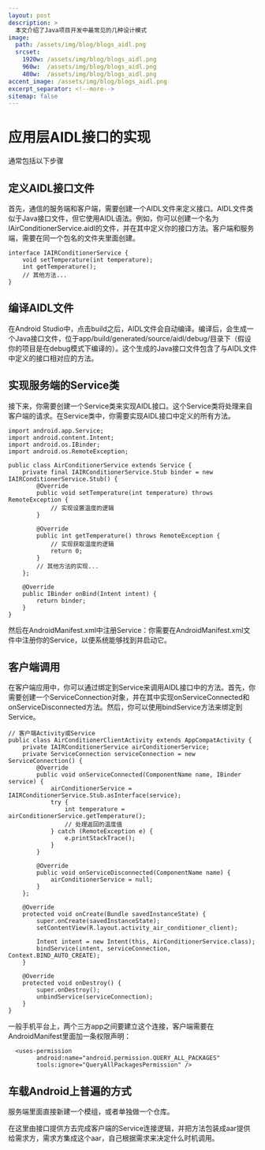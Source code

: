 ```yaml
---
layout: post
description: > 
  本文介绍了Java项目开发中最常见的几种设计模式
image: 
  path: /assets/img/blog/blogs_aidl.png
  srcset: 
    1920w: /assets/img/blog/blogs_aidl.png
    960w:  /assets/img/blog/blogs_aidl.png
    480w:  /assets/img/blog/blogs_aidl.png
accent_image: /assets/img/blog/blogs_aidl.png
excerpt_separator: <!--more-->
sitemap: false
---
```

# 应用层AIDL接口的实现
通常包括以下步骤
## 定义AIDL接口文件
首先，通信的服务端和客户端，需要创建一个AIDL文件来定义接口。AIDL文件类似于Java接口文件，但它使用AIDL语法。例如，你可以创建一个名为IAirConditionerService.aidl的文件，并在其中定义你的接口方法。客户端和服务端，需要在同一个包名的文件夹里面创建。

```
interface IAIRConditionerService {
    void setTemperature(int temperature);
    int getTemperature();
    // 其他方法...
}
```
## 编译AIDL文件
在Android Studio中，点击build之后，AIDL文件会自动编译。编译后，会生成一个Java接口文件，位于app/build/generated/source/aidl/debug/目录下（假设你的项目是在debug模式下编译的）。这个生成的Java接口文件包含了与AIDL文件中定义的接口相对应的方法。

## 实现服务端的Service类
接下来，你需要创建一个Service类来实现AIDL接口。这个Service类将处理来自客户端的请求。在Service类中，你需要实现AIDL接口中定义的所有方法。

```
import android.app.Service;
import android.content.Intent;
import android.os.IBinder;
import android.os.RemoteException;

public class AirConditionerService extends Service {
    private final IAIRConditionerService.Stub binder = new IAIRConditionerService.Stub() {
        @Override
        public void setTemperature(int temperature) throws RemoteException {
            // 实现设置温度的逻辑
        }

        @Override
        public int getTemperature() throws RemoteException {
            // 实现获取温度的逻辑
            return 0;
        }
        // 其他方法的实现...
    };

    @Override
    public IBinder onBind(Intent intent) {
        return binder;
    }
}
```
然后在AndroidManifest.xml中注册Service：你需要在AndroidManifest.xml文件中注册你的Service，以便系统能够找到并启动它。

## 客户端调用
在客户端应用中，你可以通过绑定到Service来调用AIDL接口中的方法。首先，你需要创建一个ServiceConnection对象，并在其中实现onServiceConnected和onServiceDisconnected方法。然后，你可以使用bindService方法来绑定到Service。

```
// 客户端Activity或Service
public class AirConditionerClientActivity extends AppCompatActivity {
    private IAIRConditionerService airConditionerService;
    private ServiceConnection serviceConnection = new ServiceConnection() {
        @Override
        public void onServiceConnected(ComponentName name, IBinder service) {
            airConditionerService = IAIRConditionerService.Stub.asInterface(service);
            try {
                int temperature = airConditionerService.getTemperature();
                // 处理返回的温度值
            } catch (RemoteException e) {
                e.printStackTrace();
            }
        }

        @Override
        public void onServiceDisconnected(ComponentName name) {
            airConditionerService = null;
        }
    };

    @Override
    protected void onCreate(Bundle savedInstanceState) {
        super.onCreate(savedInstanceState);
        setContentView(R.layout.activity_air_conditioner_client);

        Intent intent = new Intent(this, AirConditionerService.class);
        bindService(intent, serviceConnection, Context.BIND_AUTO_CREATE);
    }

    @Override
    protected void onDestroy() {
        super.onDestroy();
        unbindService(serviceConnection);
    }
}
```

一般手机平台上，两个三方app之间要建立这个连接，客户端需要在AndroidManifest里面加一条权限声明：

```
  <uses-permission
        android:name="android.permission.QUERY_ALL_PACKAGES"
        tools:ignore="QueryAllPackagesPermission" />
```

## 车载Android上普遍的方式

服务端里面直接新建一个模组，或者单独做一个仓库。

在这里由接口提供方去完成客户端的Service连接逻辑，并把方法包装成aar提供给需求方，需求方集成这个aar，自己根据需求来决定什么时机调用。